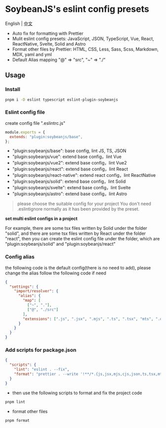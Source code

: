 # SoybeanJS's eslint config presets

English | [中文](./README.zh_CN.md)

- Auto fix for formatting with Prettier
- Mulit eslint config presets: JavaScript, JSON, TypeScript, Vue, React, ReactNative, Svelte, Solid and Astro
- Format other files by Prettier: HTML, CSS, Less, Sass, Scss, Markdown, MDX, yaml and yml
- Default Alias mapping "@" => "src", "~" => "./"

## Usage

### Install

```bash
pnpm i -D eslint typescript eslint-plugin-soybeanjs
```

### Eslint config file

create config file ".eslintrc.js"

```js
module.exports = {
  extends: "plugin:soybeanjs/base",
};
```

- "plugin:soybeanjs/base": base config, lint JS, TS, JSON
- "plugin:soybeanjs/vue": extend base config，lint Vue
- "plugin:soybeanjs/vue2": extend base config，lint Vue2
- "plugin:soybeanjs/react": extend base config，lint React
- "plugin:soybeanjs/react-native": extend react config，lint ReactNative
- "plugin:soybeanjs/solid": extend base config，lint Solid
- "plugin:soybeanjs/svelte": extend base config，lint Svelte
- "plugin:soybeanjs/astro": extend base config，lint Astro

> please choose the suitable config for your project
> You don't need .eslintignore normally as it has been provided by the preset.

**set multi eslint configs in a project**

For example, there are some tsx files written by Solid under the folder "solid", and there are some tsx files written by React under the folder "react", then you can create the eslint config file under the folder, which are "plugin:soybeanjs/solid" and "plugin:soybeanjs/react"

### Config alias

the following code is the default config(there is no need to add), please change the alias follow the following code if need

```json
{
  "settings": {
    "import/resolver": {
      "alias": {
        "map": [
          ["~", "."],
          ["@", "./src"]
        ],
        "extensions": [".js", ".jsx", ".mjs", ".ts", ".tsx", "mts", ".d.ts"]
      }
    }
  }
}
```

### Add scripts for package.json

```json
{
  "scripts": {
    "lint": "eslint . --fix",
    "format": "prettier . --write '!**/*.{js,jsx,mjs,cjs,json,ts,tsx,mts,cts,vue,svelte,astro}'"
  }
}
```

- then use the following scripts to format and fix the project code

```bash
pnpm lint
```

- format other files

```bash
pnpm format
```
